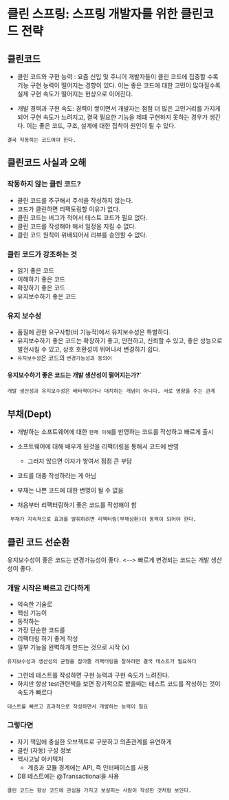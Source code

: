 # 클린 스프링: 스프링 개발자를 위한 클린코드 전략

## 클린코드

-   클린 코드와 구현 능력 : 요즘 신입 및 주니어 개발자들이 클린 코드에 집중할 수록 기능 구현 능력이 떨어지는 경향이 있다. 이는 좋은 코드에 대한 고민이 많아질수록 실제 구현 속도가 떨어지는 현상으로 이어진다.

-   개발 경력과 구현 속도: 경력이 쌓이면서 개발자는 점점 더 많은 고민거리를 가지게 되어 구현 속도가 느려지고, 결국 필요한 기능을 제떄 구현하지 못하는 경우가 생긴다. 이는 좋은 코드, 구조, 설계에 대한 집착이 원인이 될 수 있다.

`결국 작동하는 코드여야 한다.`

## 클린코드 사실과 오해

### 작동하지 않는 클린 코드?

-   클린 코드를 추구해서 주석을 작성하지 않는다.
-   코드가 클린하면 리팩토링할 이유가 없다.
-   클린 코드는 버그가 적어서 테스트 코드가 필요 없다.
-   클린 코드를 작성해야 해서 일정을 지킬 수 없다.
-   클린 코드 원칙이 위배되어서 리뷰를 승인할 수 없다.

### 클린 코드가 강조하는 것

-   읽기 좋은 코드
-   이해하기 좋은 코드
-   확장하기 좋은 코드
-   유지보수하기 좋은 코드

### 유지 보수성

-   품질에 관한 요구사항(비 기능적)에서 유지보수성은 특별하다.
-   유지보수하기 좋은 코드는 확장하기 좋고, 안전하고, 신뢰할 수 있고, 좋은 성능으로 발전시킬 수 있고, 상호 호환성이 뛰어나서 변경하기 쉽다.
-   `유지보수성`은 코드의 `변경가능성과 동의어`

#### 유지보수하기 좋은 코드는 개발 생산성이 떨어지는가?`

`개발 생산성과 유지보수성은 배타적이거나 대치하는 개념이 아니다. 서로 영향을 주는 관계`

## 부채(Dept)

-   개발하는 소프트웨어에 대한 `현재 이해`를 반영하는 코드를 작성하고 빠르게 출시
-   소프트웨어에 대해 배우게 된것을 리팩터링을 통해서 코드에 반영

    -   그러지 않으면 이자가 쌓여서 점점 큰 부담

-   코드를 대충 작성하라는 게 아님
-   부채는 나쁜 코드에 대한 변명이 될 수 없음
-   처음부터 리팩터링하기 좋은 코드를 작성해야 함

` 부채가 지속적으로 효과를 발휘하려면 리팩터링(부채상환)이 동력이 되어야 한다.`

## 클린 코드 선순환

유지보수성이 좋은 코드는 변경가능성이 좋다. <--> 빠르게 변경되는 코드는 개발 생산성이 좋다.

### 개발 시작은 빠르고 간다하게

-   익숙한 기술로
-   핵심 기능이
-   동작하는
-   가장 단순한 코드를
-   리팩터링 하기 좋게 작성
-   일부 기능을 완벽하게 만드는 것으로 시작 (x)

`유지보수성과 생산성의 균형을 잡아줄 리팩터링을 잘하려면 결국 테스트가 필요하다`<br>

-   그런데 테스트를 작성하면 구현 능력과 구현 속도가 느려진다.
-   하지만 항상 test관련책을 보면 장기적으로 봤을때는 테스트 코드를 작성하는 것이 속도가 빠르다

`테스트를 빠르고 효과적으로 작성하면서 개발하는 능력이 필요`

### 그렇다면

-   자기 책임에 충실한 오브젝트로 구분하고 의존관계를 유연하게
-   클린 (자동) 구성 정보
-   헥사고날 아키텍처
    -   계층과 모듈 경계에는 API, 즉 인터페이스를 사용
-   DB 테스트에는 @Transactional을 사용

`클린 코드는 항상 코드에 관심을 가지고 보살피는 사람이 작성한 것처럼 보인다.`
